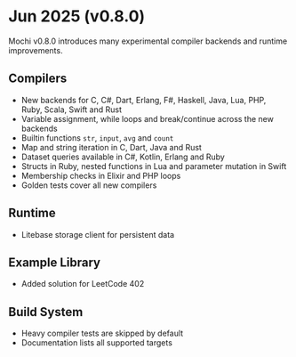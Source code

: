 # Jun 2025 (v0.8.0)

Mochi v0.8.0 introduces many experimental compiler backends and runtime improvements.

## Compilers

- New backends for C, C#, Dart, Erlang, F#, Haskell, Java, Lua, PHP, Ruby, Scala, Swift and Rust
- Variable assignment, while loops and break/continue across the new backends
- Builtin functions `str`, `input`, `avg` and `count`
- Map and string iteration in C, Dart, Java and Rust
- Dataset queries available in C#, Kotlin, Erlang and Ruby
- Structs in Ruby, nested functions in Lua and parameter mutation in Swift
- Membership checks in Elixir and PHP loops
- Golden tests cover all new compilers

## Runtime

- Litebase storage client for persistent data

## Example Library

- Added solution for LeetCode 402

## Build System

- Heavy compiler tests are skipped by default
- Documentation lists all supported targets
